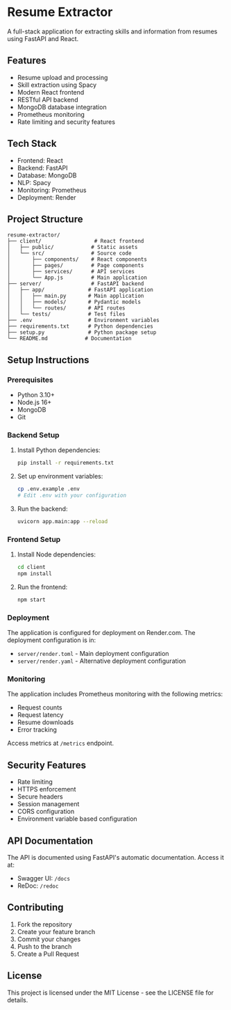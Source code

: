 # Resume Extractor

A full-stack application for extracting skills and information from resumes using FastAPI and React.

## Features

- Resume upload and processing
- Skill extraction using Spacy
- Modern React frontend
- RESTful API backend
- MongoDB database integration
- Prometheus monitoring
- Rate limiting and security features

## Tech Stack

- Frontend: React
- Backend: FastAPI
- Database: MongoDB
- NLP: Spacy
- Monitoring: Prometheus
- Deployment: Render

## Project Structure

```
resume-extractor/
├── client/                 # React frontend
│   ├── public/            # Static assets
│   └── src/               # Source code
│       ├── components/    # React components
│       ├── pages/         # Page components
│       ├── services/      # API services
│       └── App.js         # Main application
├── server/                # FastAPI backend
│   ├── app/              # FastAPI application
│   │   ├── main.py       # Main application
│   │   ├── models/       # Pydantic models
│   │   └── routes/       # API routes
│   └── tests/            # Test files
├── .env                  # Environment variables
├── requirements.txt      # Python dependencies
├── setup.py              # Python package setup
└── README.md            # Documentation
```

## Setup Instructions

### Prerequisites

- Python 3.10+
- Node.js 16+
- MongoDB
- Git

### Backend Setup

1. Install Python dependencies:
   ```bash
   pip install -r requirements.txt
   ```

2. Set up environment variables:
   ```bash
   cp .env.example .env
   # Edit .env with your configuration
   ```

3. Run the backend:
   ```bash
   uvicorn app.main:app --reload
   ```

### Frontend Setup

1. Install Node dependencies:
   ```bash
   cd client
   npm install
   ```

2. Run the frontend:
   ```bash
   npm start
   ```

### Deployment

The application is configured for deployment on Render.com. The deployment configuration is in:

- `server/render.toml` - Main deployment configuration
- `server/render.yaml` - Alternative deployment configuration

### Monitoring

The application includes Prometheus monitoring with the following metrics:

- Request counts
- Request latency
- Resume downloads
- Error tracking

Access metrics at `/metrics` endpoint.

## Security Features

- Rate limiting
- HTTPS enforcement
- Secure headers
- Session management
- CORS configuration
- Environment variable based configuration

## API Documentation

The API is documented using FastAPI's automatic documentation. Access it at:

- Swagger UI: `/docs`
- ReDoc: `/redoc`

## Contributing

1. Fork the repository
2. Create your feature branch
3. Commit your changes
4. Push to the branch
5. Create a Pull Request

## License

This project is licensed under the MIT License - see the LICENSE file for details.
